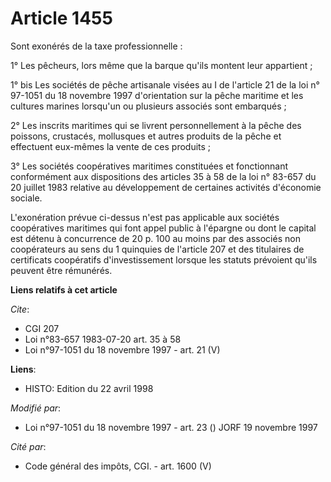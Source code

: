 # Article 1455

Sont exonérés de la taxe professionnelle :

1° Les pêcheurs, lors même que la barque qu'ils montent leur appartient ;

1° bis Les sociétés de pêche artisanale visées au I de l'article 21 de la loi n° 97-1051 du 18 novembre 1997 d'orientation
sur la pêche maritime et les cultures marines lorsqu'un ou plusieurs associés sont embarqués ;

2° Les inscrits maritimes qui se livrent personnellement à la pêche des poissons, crustacés, mollusques et autres produits de
la pêche et effectuent eux-mêmes la vente de ces produits ;

3° Les sociétés coopératives maritimes constituées et fonctionnant conformément aux dispositions des articles 35 à 58 de la
loi n° 83-657 du 20 juillet 1983 relative au développement de certaines activités d'économie sociale.

L'exonération prévue ci-dessus n'est pas applicable aux sociétés coopératives maritimes qui font appel public à l'épargne ou
dont le capital est détenu à concurrence de 20 p. 100 au moins par des associés non coopérateurs au sens du 1 quinquies de
l'article 207 et des titulaires de certificats coopératifs d'investissement lorsque les statuts prévoient qu'ils peuvent être
rémunérés.

**Liens relatifs à cet article**

_Cite_:

  - CGI 207
  - Loi n°83-657 1983-07-20 art. 35 à 58
  - Loi n°97-1051 du 18 novembre 1997 - art. 21 (V)

**Liens**:

  - HISTO: Edition du 22 avril 1998

_Modifié par_:

  - Loi n°97-1051 du 18 novembre 1997 - art. 23 () JORF 19 novembre 1997

_Cité par_:

  - Code général des impôts, CGI. - art. 1600 (V)
